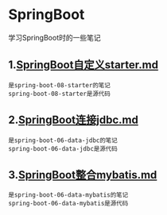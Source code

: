 # SpringBoot
学习SpringBoot时的一些笔记

## 1.[SpringBoot自定义starter.md](https://github.com/lhzjoker/SpringBoot/blob/master/SpringBoot%E8%87%AA%E5%AE%9A%E4%B9%89starter.md)
    是spring-boot-08-starter的笔记
    spring-boot-08-starter是源代码
    
## 2.[SpringBoot连接jdbc.md](https://github.com/lhzjoker/SpringBoot/blob/master/SpringBoot%E8%BF%9E%E6%8E%A5jdbc.md)
    是spring-boot-06-data-jdbc的笔记
    spring-boot-06-data-jdbc是源代码

## 3.[SpringBoot整合mybatis.md](https://github.com/lhzjoker/SpringBoot/blob/master/SpringBoot%E6%95%B4%E5%90%88mybatis.md)
    是spring-boot-06-data-mybatis的笔记
    spring-boot-06-data-mybatis是源代码

